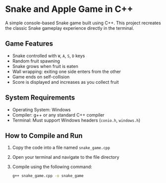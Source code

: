 # Snake and Apple Game in C++

A simple console-based Snake game built using C++. This project recreates the classic Snake gameplay experience directly in the terminal.

## Game Features

- Snake controlled with `W`, `A`, `S`, `D` keys
- Random fruit spawning
- Snake grows when fruit is eaten
- Wall wrapping: exiting one side enters from the other
- Game ends on self-collision
- Score is displayed and increases as you collect fruit

## System Requirements

- Operating System: Windows
- Compiler: g++ or any standard C++ compiler
- Terminal: Must support Windows headers (`conio.h`, `windows.h`)

## How to Compile and Run

1. Copy the code into a file named `snake_game.cpp`
2. Open your terminal and navigate to the file directory
3. Compile using the following command:

   ```bash
   g++ snake_game.cpp -o snake_game
